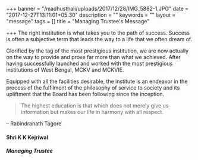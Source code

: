 +++
banner = "/madhusthali/uploads/2017/12/28/IMG_5882-1.JPG"
date = "2017-12-27T13:11:01+05:30"
description = ""
keywords = ""
layout = "message"
tags = []
title = "Managing Trustee's Message"

+++
The right institution is what takes you to the path of success. Success is often a subjective term that leads the way to a life that we often dream of.

Glorified by the tag of the most prestigious institution, we are now actually on the way to provide and prove far more than what we achieved. After having successfully launched and worked with the most prestigious institutions of West Bengal, MCKV and MCKVIE.

Equipped with all the facilities desirable, the institute is an endeavor in the process of the fulfilment of the philosophy of service to society and its upliftment that the Board has been following since the inception.

> The highest education is that which does not merely give us information but makes our life in harmony with all respect.

– Rabindranath Tagore

#### Shri K K Kejriwal

##### Managing Trustee